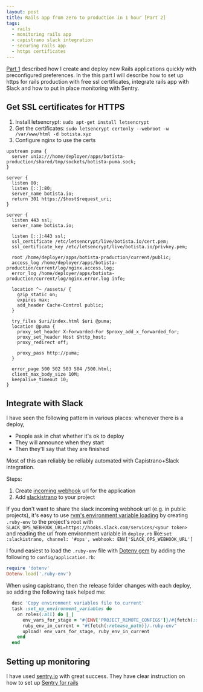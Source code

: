 ```yaml
---
layout: post
title: Rails app from zero to production in 1 hour [Part 2]
tags:
  - rails
  - monitoring rails app
  - capistrano slack integration
  - securing rails app
  - https certificates
---
```


[Part 1](2017/01/new-rails-app-from-zero-to-production/) described how I create and deploy new Rails applications quickly with preconfigured preferences. In the this part I will describe how to set up https for rails production with free ssl certificates, integrate rails app with Slack and how to put in place monitoring with Sentry.

## Get SSL certificates for HTTPS

1. Install letsencrypt: `sudo apt-get install letsencrypt`
2. Get the certificates: `sudo letsencrypt certonly --webroot -w /var/www/html -d botista.xyz`
3. Configure nginx to use the certs

```nginx
upstream puma {
  server unix:///home/deployer/apps/botista-production/shared/tmp/sockets/botista-puma.sock;
}

server {
  listen 80;
  listen [::]:80;
  server_name botista.io;
  return 301 https://$host$request_uri;
}

server {
  listen 443 ssl;
  server_name botista.io;

  listen [::]:443 ssl;
  ssl_certificate /etc/letsencrypt/live/botista.io/cert.pem;
  ssl_certificate_key /etc/letsencrypt/live/botista.io/privkey.pem;

  root /home/deployer/apps/botista-production/current/public;
  access_log /home/deployer/apps/botista-production/current/log/nginx.access.log;
  error_log /home/deployer/apps/botista-production/current/log/nginx.error.log info;

  location ^~ /assets/ {
    gzip_static on;
    expires max;
    add_header Cache-Control public;
  }

  try_files $uri/index.html $uri @puma;
  location @puma {
    proxy_set_header X-Forwarded-For $proxy_add_x_forwarded_for;
    proxy_set_header Host $http_host;
    proxy_redirect off;

    proxy_pass http://puma;
  }

  error_page 500 502 503 504 /500.html;
  client_max_body_size 10M;
  keepalive_timeout 10;
}
```

## Integrate with Slack

I have seen the following pattern in various places: whenever there is a deploy,
  - People ask in chat whether it's ok to deploy
  - They will announce when they start
  - Then they'll say that they are finished

Most of this can reliably be reliably automated with Capistrano+Slack integration.

Steps:

1. Create [incoming webhook](https://api.slack.com/incoming-webhooks) url for the application
2. Add [slackistrano](https://github.com/phallstrom/slackistrano) to your project


If you don't want to share the slack incoming webhook url (e.g. in public projects), it's easy to use [rvm's environment variable loading](http://trevmex.com/post/58452818690/they-did-it-rvm-can-now-store-environment) by creating `.ruby-env` to the project's root with `SLACK_OPS_WEBHOOK_URL=https://hooks.slack.com/services/<your token>` and reading the url from environment variable in `deploy.rb` like:`set :slackistrano, channel: '#ops', webhook: ENV['SLACK_OPS_WEBHOOK_URL']`

I found easiest to load the `.ruby-env` file with [Dotenv gem](https://github.com/bkeepers/dotenv) by adding the following to `config/application.rb`:

```ruby
require 'dotenv'
Dotenv.load('.ruby-env')
```

When using capistrano, then the release folder changes with each deploy, so adding the following task helped me:

```ruby
  desc 'Copy environment variables file to current'
  task :set_up_environment_variables do
    on roles(:all) do |_|
      env_vars_for_stage = "#{ENV['PROJECT_REMOTE_CONFIGS']}/#{fetch(:stage)}/ruby-env"
      ruby_env_in_current = "#{fetch(:release_path)}/.ruby-env"
      upload! env_vars_for_stage, ruby_env_in_current
    end
  end
```

## Setting up monitoring

I have used [sentry.io](https://sentry.io) with great success. They have clear instruction on how to set up [Sentry for rails](https://sentry.io/for/rails/)
